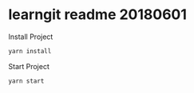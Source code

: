 # learngit  readme 20180601

Install Project

```bash
yarn install
```
Start Project

```bash
yarn start
```
